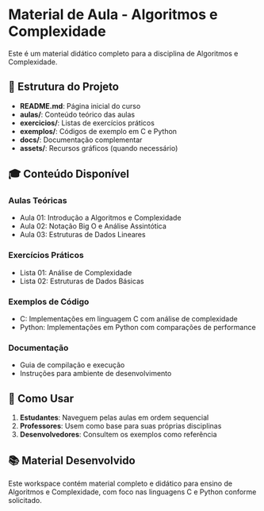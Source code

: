 # Material de Aula - Algoritmos e Complexidade

Este é um material didático completo para a disciplina de Algoritmos e Complexidade.

## 📁 Estrutura do Projeto

- **README.md**: Página inicial do curso
- **aulas/**: Conteúdo teórico das aulas
- **exercicios/**: Listas de exercícios práticos  
- **exemplos/**: Códigos de exemplo em C e Python
- **docs/**: Documentação complementar
- **assets/**: Recursos gráficos (quando necessário)

## 🎓 Conteúdo Disponível

### Aulas Teóricas
- Aula 01: Introdução a Algoritmos e Complexidade
- Aula 02: Notação Big O e Análise Assintótica
- Aula 03: Estruturas de Dados Lineares

### Exercícios Práticos
- Lista 01: Análise de Complexidade
- Lista 02: Estruturas de Dados Básicas

### Exemplos de Código
- C: Implementações em linguagem C com análise de complexidade
- Python: Implementações em Python com comparações de performance

### Documentação
- Guia de compilação e execução
- Instruções para ambiente de desenvolvimento

## 🔧 Como Usar

1. **Estudantes**: Naveguem pelas aulas em ordem sequencial
2. **Professores**: Usem como base para suas próprias disciplinas
3. **Desenvolvedores**: Consultem os exemplos como referência

## 📚 Material Desenvolvido

Este workspace contém material completo e didático para ensino de Algoritmos e Complexidade, com foco nas linguagens C e Python conforme solicitado.
